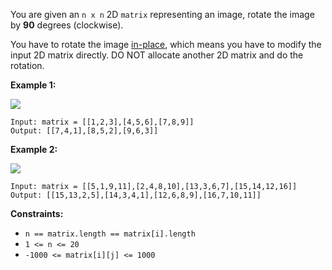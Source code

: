 You are given an `n x n` 2D `matrix` representing an image, rotate the image by **90** degrees (clockwise).

You have to rotate the image [in-place](https://en.wikipedia.org/wiki/In-place_algorithm), which means you have to modify the input 2D matrix directly. DO NOT allocate another 2D matrix and do the rotation.

**Example 1:**

![](https://assets.leetcode.com/uploads/2020/08/28/mat1.jpg)

```
Input: matrix = [[1,2,3],[4,5,6],[7,8,9]]
Output: [[7,4,1],[8,5,2],[9,6,3]]
```

**Example 2:**

![](https://assets.leetcode.com/uploads/2020/08/28/mat2.jpg)

```
Input: matrix = [[5,1,9,11],[2,4,8,10],[13,3,6,7],[15,14,12,16]]
Output: [[15,13,2,5],[14,3,4,1],[12,6,8,9],[16,7,10,11]]
```

**Constraints:**

- `n == matrix.length == matrix[i].length`
- `1 <= n <= 20`
- `-1000 <= matrix[i][j] <= 1000`
